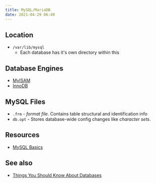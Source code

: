 ```yaml
---
title: MySQL/MariaDB
date: 2021-04-29 06:49
---
```


## Location

* `/var/lib/mysql`
	+ Each database has it's own directory within this

## Database Engines

* [MyISAM](2021-04-29--06-51-14Z--myisam.md)
* [InnoDB](2021-04-29--06-52-47Z--innodb.md)

## MySQL Files

* `.frm` - _format file_. Contains table structural and identification info
* `db.opt` - Stores database-wide config changes like _character sets_.

## Resources

+ [MySQL Basics](2021-01-23--08-45-26Z--mysql-basics.md)

## See also

* [Things You Should Know About Databases](https://architecturenotes.co/things-you-should-know-about-databases/)